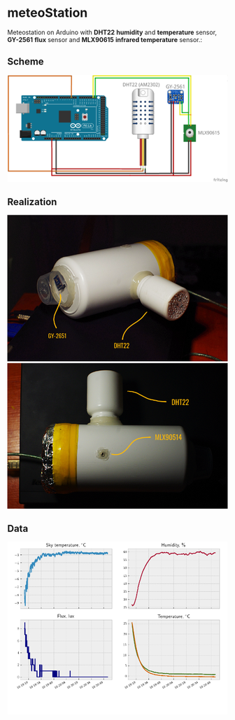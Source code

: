 # meteoStation
Meteostation on Arduino with **DHT22** **humidity** and **temperature** sensor, **GY-2561** **flux** sensor and **MLX90615** **infrared temperature** sensor.:
## Scheme
![scheme.png](https://github.com/vadim-kravtsov/meteoStation/blob/master/scheme.png)
## Realization
![sideview.png](https://github.com/vadim-kravtsov/meteoStation/blob/master/sideview.png)
![topview.png](https://github.com/vadim-kravtsov/meteoStation/blob/master/topview.png)
## Data
![result.png](https://github.com/vadim-kravtsov/meteoStation/blob/master/result.png)